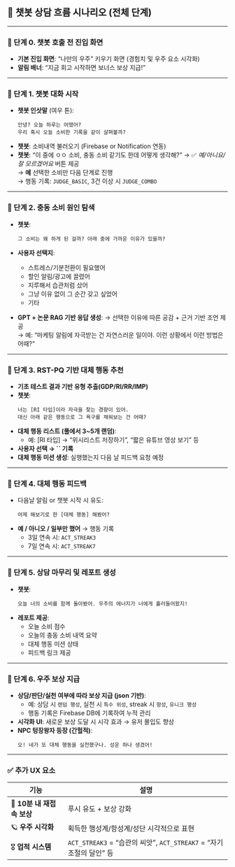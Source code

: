 ## 🦊 챗봇 상담 흐름 시나리오 (전체 단계)

---

### 🔹 단계 0. 챗봇 호출 전 진입 화면

- **기본 진입 화면**: “나만의 우주” 키우기 화면 (경험치 및 우주 요소 시각화)
- **알림 배너**: “지금 회고 시작하면 보너스 보상 지급!”

---

### 🔹 단계 1. 챗봇 대화 시작

- **챗봇 인삿말** (여우 톤):
  ```
  안녕? 오늘 하루는 어땠어?
  우리 혹시 오늘 소비한 기록을 같이 살펴볼까?
  ```
- **챗봇**: 소비내역 불러오기 (Firebase or Notification 연동)
- **챗봇**: “이 중에 ㅇㅇ 소비, 충동 소비 같기도 한데 어떻게 생각해?” → ✅ *예/아니요/잘 모르겠어요* 버튼 제공\
  → **예** 선택한 소비만 다음 단계로 진행\
  → 행동 기록: `JUDGE_BASIC`, 3건 이상 시 `JUDGE_COMBO`

---

### 🔹 단계 2. 충동 소비 원인 탐색

- **챗봇**:

  ```
  그 소비는 왜 하게 된 걸까? 아래 중에 가까운 이유가 있을까?
  ```

- **사용자 선택지**:

  - 스트레스/기분전환이 필요했어
  - 할인 알림/광고에 끌렸어
  - 지루해서 습관처럼 샀어
  - 그냥 이유 없이 그 순간 갖고 싶었어
  - 기타

- **GPT + 논문 RAG 기반 응답 생성**: → 선택한 이유에 따른 공감 + 근거 기반 조언 제공\
  → 예: “마케팅 알림에 자극받는 건 자연스러운 일이야. 이런 상황에서 이런 방법은 어때?”

---

### 🔹 단계 3. RST-PQ 기반 대체 행동 추천

- **기초 테스트 결과 기반 유형 추출(GDP/RI/RR/IMP)**
- **챗봇**:
  ```
  너는 [RI 타입]이라 자극을 찾는 경향이 있어.
  대신 아래 같은 행동으로 그 욕구를 채워보는 건 어때?
  ```
- **대체 행동 리스트 (풀에서 3\~5개 랜덤)**:
  - 예: [RI 타입] → “위시리스트 저장하기”, “짧은 유튜브 영상 보기” 등
- **사용자 선택 → ****\`\`**** 기록**
- **대체 행동 미션 생성**: 실행했는지 다음 날 피드백 요청 예정

---

### 🔹 단계 4. 대체 행동 피드백

- 다음날 알림 or 챗봇 시작 시 유도:
  ```
  어제 해보기로 한 [대체 행동] 해봤어?
  ```
- **예 / 아니오 / 일부만 했어** → 행동 기록
  - 3일 연속 시: `ACT_STREAK3`
  - 7일 연속 시: `ACT_STREAK7`

---

### 🔹 단계 5. 상담 마무리 및 레포트 생성

- **챗봇**:
  ```
  오늘 너의 소비를 함께 돌아봤어. 우주의 에너지가 너에게 흘러들어왔지!
  ```
- **레포트 제공**:
  - 오늘 소비 점수
  - 오늘의 충동 소비 내역 요약
  - 대체 행동 미션 상태
  - 피드백 링크 제공

---

### 🔹 단계 6. 우주 보상 지급

- **상담/판단/실천 여부에 따라 보상 지급 (json 기반)**:
  - 예: 상담 시 `랜덤 행성`, 실천 시 `특수 위성`, streak 시 `항성`, `유니크 행성`
  - 행동 기록은 Firebase DB에 기록하여 누적 관리
- **시각화 UI**: 새로운 보상 도달 시 시각 효과 → 유저 몰입도 향상
- **NPC 텅장왕자 등장 (간헐적)**:
  ```
  오! 네가 또 대체 행동을 실천했구나. 성운 하나 생겼어!
  ```

---

### ✅ 추가 UX 요소

| 기능                  | 설명                                                      |
| ------------------- | ------------------------------------------------------- |
| 🔔 **10분 내 재접속 보상** | 푸시 유도 + 보상 강화                                           |
| 🪐 **우주 시각화**       | 획득한 행성계/항성계/성단 시각적으로 표현                                 |
| 🎖 **업적 시스템**       | `ACT_STREAK3` = “습관의 씨앗”, `ACT_STREAK7` = “자기 조절의 달인” 등 |

